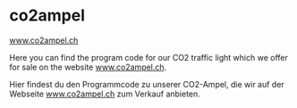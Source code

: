 # co2ampel
www.co2ampel.ch

Here you can find the program code for our CO2 traffic light which we offer for sale on the website www.co2ampel.ch.

Hier findest du den Programmcode zu unserer CO2-Ampel, die wir auf der Webseite www.co2ampel.ch zum Verkauf anbieten.
